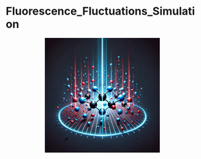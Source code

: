 # Fluorescence_Fluctuations_Simulation

<div align="center">
<img src="img/logo.webp" alt="Fluorescence Simulation" width="300"/>
</div>
